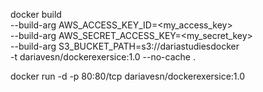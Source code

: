 docker build \
--build-arg AWS_ACCESS_KEY_ID=<my_access_key> \
--build-arg AWS_SECRET_ACCESS_KEY=<my_secret_key> \
--build-arg S3_BUCKET_PATH=s3://dariastudiesdocker \
-t dariavesn/dockerexersice:1.0 --no-cache .


docker run -d -p 80:80/tcp dariavesn/dockerexersice:1.0
